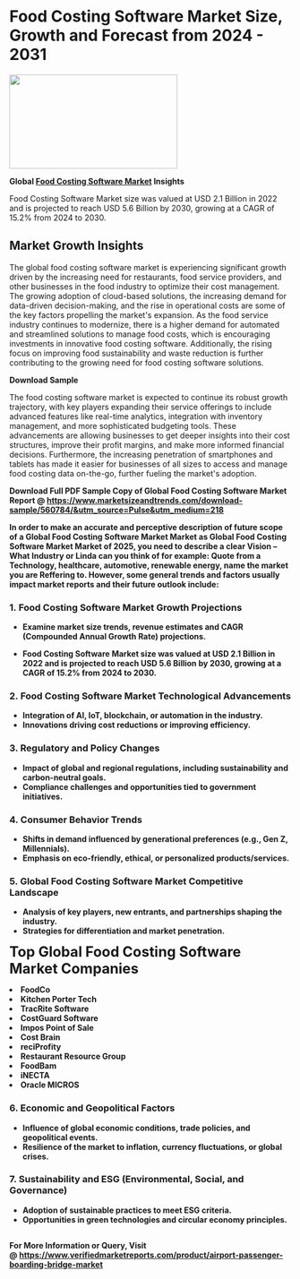 <H1>Food Costing Software Market Size, Growth and Forecast from 2024 - 2031</H1><img class="aligncenter size-medium wp-image-584254" src="https://thirdeyenews.in/wp-content/uploads/2024/09/Global-Market-Research-300x168.jpeg" alt="" width="300" height="168" /><p><strong>Global&nbsp;<a href="https://www.marketsizeandtrends.com/download-sample/560784/&amp;utm_source=Pulse&amp;utm_medium=218">Food Costing Software Market</a> Insights</strong></p><p>Food Costing Software Market size was valued at USD 2.1 Billion in 2022 and is projected to reach USD 5.6 Billion by 2030, growing at a CAGR of 15.2% from 2024 to 2030.</p><p><h2>Market Growth Insights</h2> <p>The global food costing software market is experiencing significant growth driven by the increasing need for restaurants, food service providers, and other businesses in the food industry to optimize their cost management. The growing adoption of cloud-based solutions, the increasing demand for data-driven decision-making, and the rise in operational costs are some of the key factors propelling the market's expansion. As the food service industry continues to modernize, there is a higher demand for automated and streamlined solutions to manage food costs, which is encouraging investments in innovative food costing software. Additionally, the rising focus on improving food sustainability and waste reduction is further contributing to the growing need for food costing software solutions.</p> <p><strong>Download Sample</strong></p> <p>The food costing software market is expected to continue its robust growth trajectory, with key players expanding their service offerings to include advanced features like real-time analytics, integration with inventory management, and more sophisticated budgeting tools. These advancements are allowing businesses to get deeper insights into their cost structures, improve their profit margins, and make more informed financial decisions. Furthermore, the increasing penetration of smartphones and tablets has made it easier for businesses of all sizes to access and manage food costing data on-the-go, further fueling the market's adoption.</p> <p><strong></p><p><span class=""><strong>Download Full PDF Sample Copy of Global Food Costing Software Market Report</strong> @ <a href="https://www.marketsizeandtrends.com/download-sample/560784/&amp;utm_source=Pulse&amp;utm_medium=218" target="_blank">https://www.marketsizeandtrends.com/download-sample/560784/&amp;utm_source=Pulse&amp;utm_medium=218</a></span></p><p>In order to make an accurate and perceptive description of future scope of a Global&nbsp;Food Costing Software Market Market as Global&nbsp;Food Costing Software Market Market of 2025, you need to describe a clear Vision &ndash; What Industry or Linda can you think of for example: Quote from a Technology, healthcare, automotive, renewable energy, name the market you are Reffering to. However, some general trends and factors usually impact market reports and their future outlook include:</p><h3>1.&nbsp;<strong>Food Costing Software Market Growth Projections</strong></h3><ul><li>Examine market size trends, revenue estimates and CAGR (Compounded Annual Growth Rate) projections.</li><li><p>Food Costing Software Market size was valued at USD 2.1 Billion in 2022 and is projected to reach USD 5.6 Billion by 2030, growing at a CAGR of 15.2% from 2024 to 2030.</p></li></ul><h3>2.&nbsp;<strong>Food Costing Software Market Technological Advancements</strong></h3><ul><li>Integration of AI, IoT, blockchain, or automation in the industry.</li><li>Innovations driving cost reductions or improving efficiency.</li></ul><h3>3.&nbsp;<strong>Regulatory and Policy Changes</strong></h3><ul><li>Impact of global and regional regulations, including sustainability and carbon-neutral goals.</li><li>Compliance challenges and opportunities tied to government initiatives.</li></ul><h3>4.&nbsp;<strong>Consumer Behavior Trends</strong></h3><ul><li>Shifts in demand influenced by generational preferences (e.g., Gen Z, Millennials).</li><li>Emphasis on eco-friendly, ethical, or personalized products/services.</li></ul><h3>5.&nbsp;<strong>Global Food Costing Software Market Competitive Landscape</strong></h3><ul><li>Analysis of key players, new entrants, and partnerships shaping the industry.</li><li>Strategies for differentiation and market penetration.</li></ul><p data-pm-slice="1 1 []"><span style="color: inherit; font-family: inherit; font-size: 25px;">Top Global Food Costing Software Market Companies</span></p><div class="" data-test-id=""><p><li>FoodCo</li><li> Kitchen Porter Tech</li><li> TracRite Software</li><li> CostGuard Software</li><li> Impos Point of Sale</li><li> Cost Brain</li><li> reciProfity</li><li> Restaurant Resource Group</li><li> FoodBam</li><li> iNECTA</li><li> Oracle MICROS</li></p></div><h3>6.&nbsp;<strong>Economic and Geopolitical Factors</strong></h3><ul><li>Influence of global economic conditions, trade policies, and geopolitical events.</li><li>Resilience of the market to inflation, currency fluctuations, or global crises.</li></ul><h3>7.&nbsp;<strong>Sustainability and ESG (Environmental, Social, and Governance)</strong></h3><ul><li>Adoption of sustainable practices to meet ESG criteria.</li><li>Opportunities in green technologies and circular economy principles.</li></ul><h2><strong style="font-size: 14px;">For More Information or Query, Visit @&nbsp;</strong><a style="background-color: #ffffff; font-size: 14px;" href="https://www.marketsizeandtrends.com/report/food-costing-software-market/" target="_blank">https://www.verifiedmarketreports.com/product/airport-passenger-boarding-bridge-market</a></h2>
